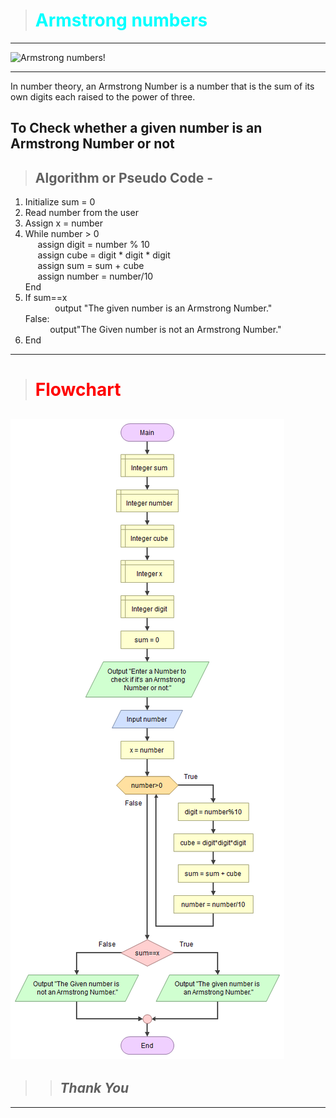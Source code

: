 ># <span style="color:cyan">Armstrong numbers </span>
---
![Armstrong numbers!](https://i.ytimg.com/vi/OvANihsVDI8/maxresdefault.jpg)

---
<p> In number theory, an Armstrong Number is a number that is the sum of its own digits each raised to the power of three.</p>

## **To Check whether a given number is an Armstrong Number or not**

> ## __Algorithm or Pseudo Code__ -
 
 1. Initialize sum = 0
 1. Read number from the user
 1. Assign x = number
 1. While number > 0<br />
&nbsp; &nbsp; &nbsp;assign digit = number % 10<br>
 &nbsp; &nbsp; &nbsp;assign cube = digit * digit * digit<br>
  &nbsp; &nbsp; &nbsp;assign sum = sum + cube<br>
   &nbsp; &nbsp; &nbsp;assign number = number/10 <br>
    End <br>
 1. If sum==x <br>
  &nbsp; &nbsp; &nbsp;&nbsp;&nbsp; &nbsp; &nbsp; output "The given number is an Armstrong Number."<br>
    False:<br>
    &nbsp; &nbsp; &nbsp;&nbsp; &nbsp; &nbsp;output"The Given number is not an Armstrong Number."<br>
1. End <br>
 ---
># <span style="color:red">Flowchart</span>

![Armstrong number!](m2.png)
---
>>## __*Thank You*__
--- 

 
    


